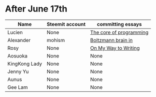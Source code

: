 # After June 17th

| Name | Steemit account | committing essays |
| -- | -- | -- |
| Lucien | None | [The core of programming](https://www.jianshu.com/p/c64e1076f0ad)  |
| Alexander | mohism | [Boltzmann brain in <Gaudians of Galaxy:2>](https://steemit.com/movie/@mohism/boltzmann-brain-in-gaudians-of-galaxy-2)|
| Rosy | None | [On My Way to Writing](https://www.jianshu.com/p/979b472f07d3) 
| Aosuoka| None | None |
| KingKong Lady | None | None |
| Jenny Yu | None | None |
| Aunus | None | None |
| Gee Lam | None | None |
